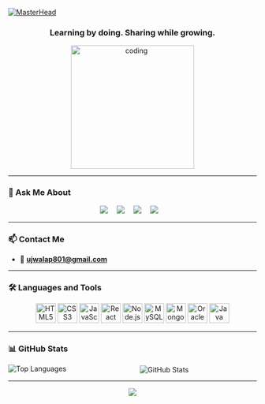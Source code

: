 [![MasterHead](https://res.cloudinary.com/ddmvjuyyr/image/upload/v1751442046/github-header-image_1_zqnjns.png)](https://linkedin.com/in/ujwala2702)


<h3 align="center">Learning by doing. Sharing while growing.</h3>

<p align="center">
  <img src="https://res.cloudinary.com/ddmvjuyyr/image/upload/v1751440796/Girl_Coding-removebg-preview_lrmnic.png" alt="coding" width="250"/>
</p>



---

### 💬 Ask Me About

<p align="center">
  <img src="https://img.shields.io/badge/Web-Development-blue?style=flat-square"/> 
  <img src="https://img.shields.io/badge/BI-Tools-orange?style=flat-square"/> 
  <img src="https://img.shields.io/badge/Databases-green?style=flat-square"/> 
  <img src="https://img.shields.io/badge/Git-VersionControl-critical?style=flat-square"/> 

</p>

---

### 📫 Contact Me

- 📧 **ujwalap801@gmail.com**


---

### 🛠️ Languages and Tools

<p align="center">
<img src="https://cdn.jsdelivr.net/gh/devicons/devicon/icons/html5/html5-original.svg" title="HTML5" width="40" height="40"/>
<img src="https://cdn.jsdelivr.net/gh/devicons/devicon/icons/css3/css3-original.svg" title="CSS3" width="40" height="40"/>
<img src="https://cdn.jsdelivr.net/gh/devicons/devicon/icons/javascript/javascript-original.svg" title="JavaScript" width="40" height="40"/>
<img src="https://cdn.jsdelivr.net/gh/devicons/devicon/icons/react/react-original.svg" title="React" width="40" height="40"/>
<img src="https://cdn.jsdelivr.net/gh/devicons/devicon/icons/nodejs/nodejs-original.svg" title="Node.js" width="40" height="40"/>
<img src="https://cdn.jsdelivr.net/gh/devicons/devicon/icons/mysql/mysql-original.svg" title="MySQL" width="40" height="40"/>
<img src="https://cdn.jsdelivr.net/gh/devicons/devicon/icons/mongodb/mongodb-original.svg" title="MongoDB" width="40" height="40"/>
<img src="https://cdn.jsdelivr.net/gh/devicons/devicon/icons/oracle/oracle-original.svg" title="Oracle" width="40" height="40"/>
<img src="https://cdn.jsdelivr.net/gh/devicons/devicon/icons/java/java-original.svg" title="Java" width="40" height="40"/>
</p>

---



### 📊 GitHub Stats

<div align="center">

<p>
  <img align="left" src="https://github-readme-stats.vercel.app/api/top-langs?username=ujwalap801&show_icons=true&locale=en&layout=compact" alt="Top Languages" />
</p>

<p>&nbsp;
  <img align="center" src="https://github-readme-stats.vercel.app/api?username=ujwalap801&show_icons=true&locale=en" alt="GitHub Stats" />
</p>



</div>



---




<p align="center">
  <img src="https://capsule-render.vercel.app/api?type=waving&color=gradient&height=100&section=footer"/>
</p>
